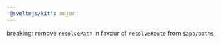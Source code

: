 ```yaml
---
'@sveltejs/kit': major
---
```


breaking: remove `resolvePath` in favour of `resolveRoute` from `$app/paths`
